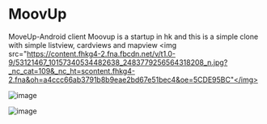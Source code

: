 # MoovUp
MoveUp-Android client 
Moovup is a startup in hk and this is a simple clone with simple listview, cardviews and mapview
    <img src="https://content.fhkg4-2.fna.fbcdn.net/v/t1.0-9/53121467_10157340534482638_2483779256564318208_n.jpg?_nc_cat=109&_nc_ht=scontent.fhkg4-2.fna&oh=a4ccc66ab3791b8b9eae2bd67e51bec4&oe=5CDE95BC"</img> 


![image](https://{content.fhkg3-1.fna.fbcdn.net/v/t1.0-9/53043127_10157340534427638_93072933441765376_n.jpg?_nc_cat=101&_nc_ht=scontent.fhkg3-1.fna&oh=295466b838784bdfc8760f44f274c183&oe=5CE2ED02})

![image](https://{content.fhkg3-2.fna.fbcdn.net/v/t1.0-9/53184593_10157340534332638_3655538865688543232_n.jpg?_nc_cat=108&_nc_ht=scontent.fhkg3-2.fna&oh=7dbcbff80b042cbcdba4007dc276fd87&oe=5D1944AC})
